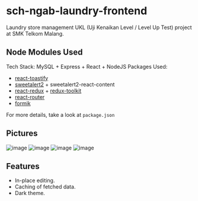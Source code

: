 # sch-ngab-laundry-frontend

Laundry store management UKL (Uji Kenaikan Level / Level Up Test) project at SMK Telkom Malang.

## Node Modules Used

Tech Stack: MySQL + Express + React + NodeJS
Packages Used:

- [react-toastify](https://github.com/fkhadra/react-toastify)
- [sweetalert2](https://github.com/sweetalert2/sweetalert2) + sweetalert2-react-content
- [react-redux](https://github.com/reduxjs/react-redux) + [redux-toolkit](https://github.com/reduxjs/redux-toolkit)
- [react-router](https://github.com/remix-run/react-router)
- [formik](https://github.com/jaredpalmer/formik)

For more details, take a look at `package.json`

## Pictures

![image](https://user-images.githubusercontent.com/56494343/176635785-c82be9de-03af-40a8-b1a2-73a9aa0635e0.png)
![image](https://user-images.githubusercontent.com/56494343/176635841-f1f800b0-9626-4743-92ed-665483d3db07.png)
![image](https://user-images.githubusercontent.com/56494343/176635873-e219f00c-81b5-4756-874a-dab42258cabf.png)
![image](https://user-images.githubusercontent.com/56494343/176635915-06ed823b-3c92-4f3d-9b33-0d4e00c36fd5.png)

## Features

- In-place editing.
- Caching of fetched data.
- Dark theme.
